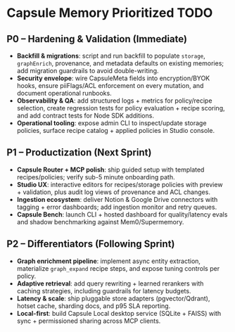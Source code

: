# Capsule Memory Prioritized TODO

## P0 – Hardening & Validation (Immediate)
- **Backfill & migrations**: script and run backfill to populate `storage`, `graphEnrich`, provenance, and metadata defaults on existing memories; add migration guardrails to avoid double-writing.
- **Security envelope**: wire CapsuleMeta fields into encryption/BYOK hooks, ensure piiFlags/ACL enforcement on every mutation, and document operational runbooks.
- **Observability & QA**: add structured logs + metrics for policy/recipe selection, create regression tests for policy evaluation + recipe scoring, and add contract tests for Node SDK additions.
- **Operational tooling**: expose admin CLI to inspect/update storage policies, surface recipe catalog + applied policies in Studio console.

## P1 – Productization (Next Sprint)
- **Capsule Router + MCP polish**: ship guided setup with templated recipes/policies; verify sub-5 minute onboarding path.
- **Studio UX**: interactive editors for recipes/storage policies with preview + validation, plus audit log views of provenance and ACL changes.
- **Ingestion ecosystem**: deliver Notion & Google Drive connectors with tagging + error dashboards; add ingestion monitor and retry queues.
- **Capsule Bench**: launch CLI + hosted dashboard for quality/latency evals and shadow benchmarking against Mem0/Supermemory.

## P2 – Differentiators (Following Sprint)
- **Graph enrichment pipeline**: implement async entity extraction, materialize `graph_expand` recipe steps, and expose tuning controls per policy.
- **Adaptive retrieval**: add query rewriting + learned rerankers with caching strategies, including guardrails for latency budgets.
- **Latency & scale**: ship pluggable store adapters (pgvector/Qdrant), hotset cache, sharding docs, and p95 SLA reporting.
- **Local-first**: build Capsule Local desktop service (SQLite + FAISS) with sync + permissioned sharing across MCP clients.
